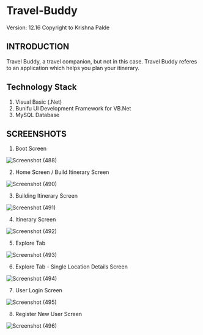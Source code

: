 # Travel-Buddy
Version: 12.16
Copyright to Krishna Palde

 INTRODUCTION
---------------

Travel Buddy, a travel companion, but not in this case. Travel Buddy referes to an application which helps you plan your itinerary. 


 Technology Stack
--------------------
1. Visual Basic (.Net)
2. Bunifu UI Development Framework for VB.Net
3. MySQL Database


 SCREENSHOTS
---------------

1. Boot Screen

![Screenshot (488)](https://user-images.githubusercontent.com/81459485/159977249-9ab1f11d-a697-47f5-a2ed-848546f6a114.png)

2. Home Screen / Build Itinerary Screen

![Screenshot (490)](https://user-images.githubusercontent.com/81459485/159977335-07c8d249-d58c-4043-a83d-836f4c108592.png)

3. Building Itinerary Screen

![Screenshot (491)](https://user-images.githubusercontent.com/81459485/159977386-6017e80c-0a2a-4127-b79c-03e21c09da93.png)

4. Itinerary Screen

![Screenshot (492)](https://user-images.githubusercontent.com/81459485/159977457-a56225cc-7547-4fde-9b81-0569ceffce38.png)

5. Explore Tab

![Screenshot (493)](https://user-images.githubusercontent.com/81459485/159977491-f8be3653-9ae7-4d25-83eb-d7960316298a.png)

6. Explore Tab - Single Location Details Screen

![Screenshot (494)](https://user-images.githubusercontent.com/81459485/159977549-8dc16975-bc2b-4e26-b0f3-161ae2b77eb5.png)

7. User Login Screen

![Screenshot (495)](https://user-images.githubusercontent.com/81459485/159977663-ca3383c7-a219-4027-aa36-b703c5cb295c.png)

8. Register New User Screen

![Screenshot (496)](https://user-images.githubusercontent.com/81459485/159977735-f242f74a-4773-4c17-9ba2-e2e4cbb1d8f5.png)
